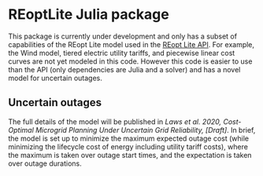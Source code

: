 # REoptLite Julia package
This package is currently under development and only has a subset of capabilities of the REopt Lite model used in the [REopt Lite API](github.com/NREL/REopt-Lite-API). For example, the Wind model, tiered electric utility tariffs, and piecewise linear cost curves are not yet modeled in this code. However this code is easier to use than the API (only dependencies are Julia and a solver) and has a novel model for uncertain outages.


## Uncertain outages
The full details of the model will be published in _Laws et al. 2020, Cost-Optimal Microgrid Planning Under Uncertain Grid Reliability, [Draft]_. In brief, the model is set up to minimize the maximum expected outage cost (while minimizing the lifecycle cost of energy including utility tariff costs), where the maximum is taken over outage start times, and the expectation is taken over outage durations.